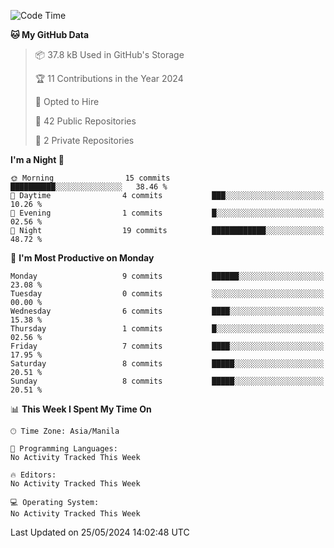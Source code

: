 <!--START_SECTION:waka-->
![Code Time](http://img.shields.io/badge/Code%20Time-0%20secs-blue)

**🐱 My GitHub Data** 

> 📦 37.8 kB Used in GitHub's Storage 
 > 
> 🏆 11 Contributions in the Year 2024
 > 
> 💼 Opted to Hire
 > 
> 📜 42 Public Repositories 
 > 
> 🔑 2 Private Repositories 
 > 
**I'm a Night 🦉** 

```text
🌞 Morning                15 commits          ██████████░░░░░░░░░░░░░░░   38.46 % 
🌆 Daytime                4 commits           ███░░░░░░░░░░░░░░░░░░░░░░   10.26 % 
🌃 Evening                1 commits           █░░░░░░░░░░░░░░░░░░░░░░░░   02.56 % 
🌙 Night                  19 commits          ████████████░░░░░░░░░░░░░   48.72 % 
```
📅 **I'm Most Productive on Monday** 

```text
Monday                   9 commits           ██████░░░░░░░░░░░░░░░░░░░   23.08 % 
Tuesday                  0 commits           ░░░░░░░░░░░░░░░░░░░░░░░░░   00.00 % 
Wednesday                6 commits           ████░░░░░░░░░░░░░░░░░░░░░   15.38 % 
Thursday                 1 commits           █░░░░░░░░░░░░░░░░░░░░░░░░   02.56 % 
Friday                   7 commits           ████░░░░░░░░░░░░░░░░░░░░░   17.95 % 
Saturday                 8 commits           █████░░░░░░░░░░░░░░░░░░░░   20.51 % 
Sunday                   8 commits           █████░░░░░░░░░░░░░░░░░░░░   20.51 % 
```


📊 **This Week I Spent My Time On** 

```text
🕑︎ Time Zone: Asia/Manila

💬 Programming Languages: 
No Activity Tracked This Week

🔥 Editors: 
No Activity Tracked This Week

💻 Operating System: 
No Activity Tracked This Week
```


 Last Updated on 25/05/2024 14:02:48 UTC
<!--END_SECTION:waka-->

